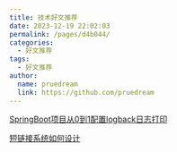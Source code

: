 ```yaml
---
title: 技术好文推荐
date: 2023-12-19 22:02:03
permalink: /pages/d4b044/
categories:
  - 好文推荐
tags:
  - 好文推荐
author: 
  name: pruedream
  link: https://github.com/pruedream
---
```


 [SpringBoot项目从0到1配置logback日志打印](https://juejin.cn/post/7296297918143184935?searchId=20231219215651A24CB916BB46AA10D504#heading-28)

[短链接系统如何设计](https://juejin.cn/post/7289662055183040547?searchId=20231219215651A24CB916BB46AA10D504)

